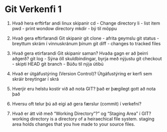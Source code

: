 # Git Verkenfi 1

1. Hvað hera erftirfar andi linux skipanir
    cd - Change directory
    li - list item
    pwd - print wondow directory
    mkdir - bý til möppu
2. Hvað gera eftirfarandi Git skipanir
    git clone - afrita geymslu
    git status - breyttum skrám í vinnuskránum þínum
    git diff - changes to tracked files
3. Hvað gera etirfarandi Git skipanir saman? Hvaða gagn er að þeirri aðgerð?
    git log - Sýna öll skuldbindingar, byrja með nýjustu
    git checkout - skipti HEAD
    git branch - Búðu til nýja útibú
4. Hvað er útgáfustýring (Version Control)?
    Útgáfustýring er kerfi sem skráir breytingar í skrá

5. Hverjir eru helstu kostir við að nota GIT?
    það er þægilegt
    gott að nota það 

6. Hversu oft telur þú að eigi að gera færslur (commit) í verkefni?

7. Hvað er átt við með “Working Directory”?” og “Staging Area” í GIT?
    working directory is a directory of a heiraechical file system. staging area holds changes that you hve made to your source files.